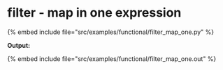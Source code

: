 # filter - map  in one expression

{% embed include file="src/examples/functional/filter_map_one.py" %}

**Output:**

{% embed include file="src/examples/functional/filter_map_one.out" %}



